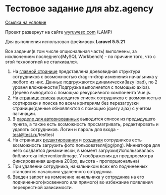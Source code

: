 Тестовое задание для abz.agency
==
[Ссылка на условие](https://goo.gl/pBRtid)

Проект развернут на сайте [wyruweso.com](http://wyruweso.com)
(LAMP)

Для выполнения использован фреймворк **Laravel 5.5.21**

Все задания(в том числе опциональная часть) выполнены, за исключением последнего(​MySQL ​Workbench) - по причине того, что с этой технологией не сталкивался.

1. На [главной странице](http://wyruweso.com/) представлена древовидная структура сотрудников с возможностью drag-n-drop изменения начальника у любого из них. 
Данные подгружаются динамически(lazy load), по 2 уровня вложенности(Подгрузка выполняется с помощью axios).
Дерево выводится с помощью рекурсивного компонента Vue.js.
2. На [странице списка](http://wyruweso.com/list) выводится список сотрудников с возможностью сортировки и поиска по всем критериям без перезагрузки страницы(данные обновляются с помощью jquery ajax) с учетом пагинации.
3. В [разделе для авторизованных](http://wyruweso.com/employees) выводится список из предыдущего пункта, а также есть возможность просматривать, редактировать и удалять сотрудников.
Логин и пароль для входа - test@test.ru/testtest
4. На страницах [редактирования](http://wyruweso.com/employees/40934/edit) и [создания](http://wyruweso.com/employees/create) сотрудников есть возможность загрузить фото пользователя(jpg/png).
Миниатюра для него создается динамически, в момент загрузки(Использовалась библиотека intervention/image. У изображения дл предпросмотра фиксированная ширина 200px, высота - пропорциональна)
5. При удалении сотрудника, начальником всех его подчиненных становится начальник удаленного сотрудника.
6. Введен запрет на изменение начальника у сотрудника на его подчиненного(косвенного или прямого) во избежание появления перекрестной зависимости.
